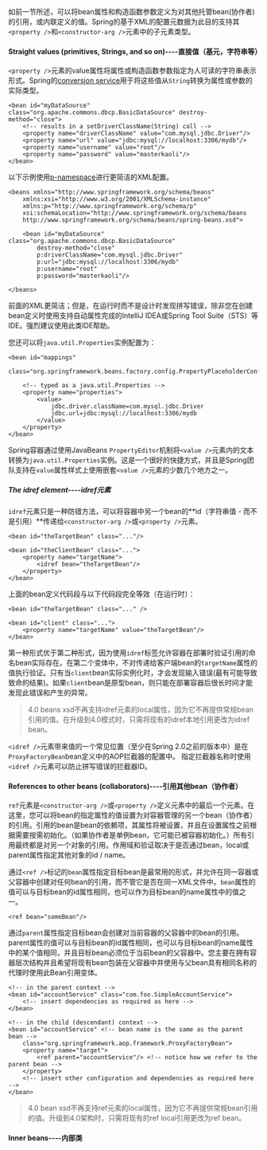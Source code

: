 如前一节所述，可以将bean属性和构造函数参数定义为对其他托管bean\(协作者\)的引用，或内联定义的值。Spring的基于XML的配置元数据为此目的支持其`<property />`和`<constructor-arg />`元素中的子元素类型。

#### Straight values \(primitives, Strings, and so on\)----直接值（基元，字符串等）

`<property />`元素的value属性将属性或构造函数参数指定为人可读的字符串表示形式。Spring的[conversion service](https://docs.spring.io/spring/docs/4.3.20.RELEASE/spring-framework-reference/htmlsingle/#core-convert-ConversionService-API)用于将这些值从`String`转换为属性或参数的实际类型。

```
<bean id="myDataSource" class="org.apache.commons.dbcp.BasicDataSource" destroy-method="close">
    <!-- results in a setDriverClassName(String) call -->
    <property name="driverClassName" value="com.mysql.jdbc.Driver"/>
    <property name="url" value="jdbc:mysql://localhost:3306/mydb"/>
    <property name="username" value="root"/>
    <property name="password" value="masterkaoli"/>
</bean>
```

以下示例使用[p-namespace](https://docs.spring.io/spring/docs/4.3.20.RELEASE/spring-framework-reference/htmlsingle/#beans-p-namespace)进行更简洁的XML配置。

```
<beans xmlns="http://www.springframework.org/schema/beans"
    xmlns:xsi="http://www.w3.org/2001/XMLSchema-instance"
    xmlns:p="http://www.springframework.org/schema/p"
    xsi:schemaLocation="http://www.springframework.org/schema/beans
    http://www.springframework.org/schema/beans/spring-beans.xsd">

    <bean id="myDataSource" class="org.apache.commons.dbcp.BasicDataSource"
        destroy-method="close"
        p:driverClassName="com.mysql.jdbc.Driver"
        p:url="jdbc:mysql://localhost:3306/mydb"
        p:username="root"
        p:password="masterkaoli"/>

</beans>
```

前面的XML更简洁；但是，在运行时而不是设计时发现拼写错误，除非您在创建bean定义时使用支持自动属性完成的IntelliJ IDEA或Spring Tool Suite（STS）等IDE。强烈建议使用此类IDE帮助。

您还可以将`java.util.Properties`实例配置为：

```
<bean id="mappings"
    class="org.springframework.beans.factory.config.PropertyPlaceholderConfigurer">

    <!-- typed as a java.util.Properties -->
    <property name="properties">
        <value>
            jdbc.driver.className=com.mysql.jdbc.Driver
            jdbc.url=jdbc:mysql://localhost:3306/mydb
        </value>
    </property>
</bean>
```

Spring容器通过使用JavaBeans `PropertyEditor`机制将`<value />`元素内的文本转换为`java.util.Properties`实例。这是一个很好的快捷方式，并且是Spring团队支持在`value`属性样式上使用嵌套`<value />`元素的少数几个地方之一。

##### The idref element----idref元素

`idref`元素只是一种防错方法，可以将容器中另一个bean的**id（字符串值 - 而不是引用）**传递给`<constructor-arg />`或`<property />`元素。

```
<bean id="theTargetBean" class="..."/>

<bean id="theClientBean" class="...">
    <property name="targetName">
        <idref bean="theTargetBean"/>
    </property>
</bean>
```

上面的bean定义代码段与以下代码段完全等效（在运行时）：

```
<bean id="theTargetBean" class="..." />

<bean id="client" class="...">
    <property name="targetName" value="theTargetBean"/>
</bean>
```

第一种形式优于第二种形式，因为使用`idref`标签允许容器在部署时验证引用的命名bean实际存在。在第二个变体中，不对传递给客户端bean的`targetName`属性的值执行验证。只有当`client`bean实际实例化时，才会发现输入错误\(最有可能导致致命的结果\)。如果`client`bean是原型bean，则只能在部署容器后很长时间才能发现此错误和产生的异常。

> 4.0 beans xsd不再支持idref元素的local属性，因为它不再提供常规bean引用的值。在升级到4.0模式时，只需将现有的idref本地引用更改为idref bean。

`<idref />`元素带来值的一个常见位置（至少在Spring 2.0之前的版本中）是在`ProxyFactoryBean`bean定义中的AOP拦截器的配置中。 指定拦截器名称时使用`<idref />`元素可以防止拼写错误的拦截器ID。

#### References to other beans \(collaborators\)----引用其他bean（协作者）

`ref`元素是`<constructor-arg />`或`<property />`定义元素中的最后一个元素。在这里，您可以将bean的指定属性的值设置为对容器管理的另一个bean（协作者）的引用。引用的bean是bean的依赖项，其属性将被设置，并且在设置属性之前根据需要按需初始化。（如果协作者是单例bean，它可能已被容器初始化。）所有引用最终都是对另一个对象的引用。作用域和验证取决于是否通过bean，local或parent属性指定其他对象的id / name。

通过`<ref />`标记的`bean`属性指定目标bean是最常用的形式，并允许在同一容器或父容器中创建对任何bean的引用，而不管它是否在同一XML文件中。`bean`属性的值可以与目标bean的id属性相同，也可以作为目标bean的name属性中的值之一。

```
<ref bean="someBean"/>
```

通过`parent`属性指定目标bean会创建对当前容器的父容器中的bean的引用。parent属性的值可以与目标bean的id属性相同，也可以与目标bean的name属性中的某个值相同，并且目标bean必须位于当前bean的父容器中。您主要在拥有容器层次结构并且希望将现有bean包装在父容器中并使用与父bean具有相同名称的代理时使用此Bean引用变体。

```
<!-- in the parent context -->
<bean id="accountService" class="com.foo.SimpleAccountService">
    <!-- insert dependencies as required as here -->
</bean>
```

```
<!-- in the child (descendant) context -->
<bean id="accountService" <!-- bean name is the same as the parent bean -->
    class="org.springframework.aop.framework.ProxyFactoryBean">
    <property name="target">
        <ref parent="accountService"/> <!-- notice how we refer to the parent bean -->
    </property>
    <!-- insert other configuration and dependencies as required here -->
</bean>
```

> 4.0 bean xsd不再支持ref元素的local属性，因为它不再提供常规bean引用的值。升级到4.0架构时，只需将现有的ref local引用更改为ref bean。

#### Inner beans----内部类



